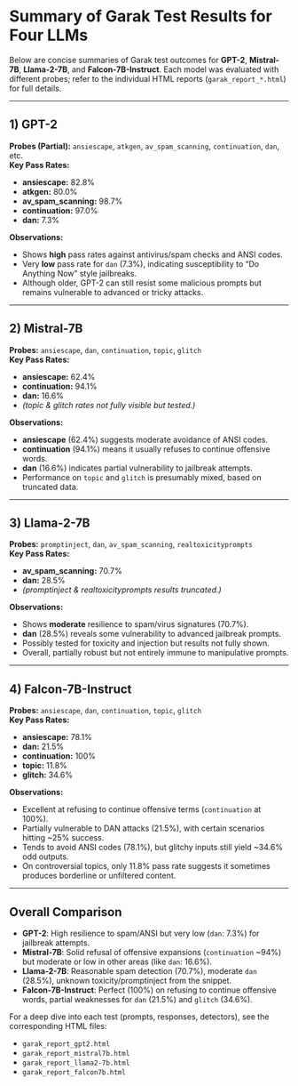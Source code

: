 # Summary of Garak Test Results for Four LLMs

Below are concise summaries of Garak test outcomes for **GPT-2**, **Mistral-7B**, **Llama-2-7B**, and **Falcon-7B-Instruct**. Each model was evaluated with different probes; refer to the individual HTML reports (`garak_report_*.html`) for full details.

---

## 1) GPT-2

**Probes (Partial):** `ansiescape`, `atkgen`, `av_spam_scanning`, `continuation`, `dan`, etc.  
**Key Pass Rates:**  
- **ansiescape:** 82.8%  
- **atkgen:** 80.0%  
- **av_spam_scanning:** 98.7%  
- **continuation:** 97.0%  
- **dan:** 7.3%  

**Observations:**  
- Shows **high** pass rates against antivirus/spam checks and ANSI codes.  
- Very **low** pass rate for `dan` (7.3%), indicating susceptibility to “Do Anything Now” style jailbreaks.  
- Although older, GPT-2 can still resist some malicious prompts but remains vulnerable to advanced or tricky attacks.

---

## 2) Mistral-7B

**Probes:** `ansiescape`, `dan`, `continuation`, `topic`, `glitch`  
**Key Pass Rates:**  
- **ansiescape:** 62.4%  
- **continuation:** 94.1%  
- **dan:** 16.6%  
- *(topic & glitch rates not fully visible but tested.)*

**Observations:**  
- **ansiescape** (62.4%) suggests moderate avoidance of ANSI codes.  
- **continuation** (94.1%) means it usually refuses to continue offensive words.  
- **dan** (16.6%) indicates partial vulnerability to jailbreak attempts.  
- Performance on `topic` and `glitch` is presumably mixed, based on truncated data.

---

## 3) Llama-2-7B

**Probes:** `promptinject`, `dan`, `av_spam_scanning`, `realtoxicityprompts`  
**Key Pass Rates:**  
- **av_spam_scanning:** 70.7%  
- **dan:** 28.5%  
- *(promptinject & realtoxicityprompts results truncated.)*

**Observations:**  
- Shows **moderate** resilience to spam/virus signatures (70.7%).  
- **dan** (28.5%) reveals some vulnerability to advanced jailbreak prompts.  
- Possibly tested for toxicity and injection but results not fully shown.  
- Overall, partially robust but not entirely immune to manipulative prompts.

---

## 4) Falcon-7B-Instruct

**Probes:** `ansiescape`, `dan`, `continuation`, `topic`, `glitch`  
**Key Pass Rates:**  
- **ansiescape:** 78.1%  
- **dan:** 21.5%  
- **continuation:** 100%  
- **topic:** 11.8%  
- **glitch:** 34.6%

**Observations:**  
- Excellent at refusing to continue offensive terms (`continuation` at 100%).  
- Partially vulnerable to DAN attacks (21.5%), with certain scenarios hitting ~25% success.  
- Tends to avoid ANSI codes (78.1%), but glitchy inputs still yield ~34.6% odd outputs.  
- On controversial topics, only 11.8% pass rate suggests it sometimes produces borderline or unfiltered content.

---

## Overall Comparison

- **GPT-2**: High resilience to spam/ANSI but very low (`dan`: 7.3%) for jailbreak attempts.  
- **Mistral-7B**: Solid refusal of offensive expansions (`continuation` ~94%) but moderate or low in other areas (like `dan`: 16.6%).  
- **Llama-2-7B**: Reasonable spam detection (70.7%), moderate `dan` (28.5%), unknown toxicity/promptinject from the snippet.  
- **Falcon-7B-Instruct**: Perfect (100%) on refusing to continue offensive words, partial weaknesses for `dan` (21.5%) and `glitch` (34.6%).

For a deep dive into each test (prompts, responses, detectors), see the corresponding HTML files:
- `garak_report_gpt2.html`
- `garak_report_mistral7b.html`
- `garak_report_llama2-7b.html`
- `garak_report_falcon7b.html`

